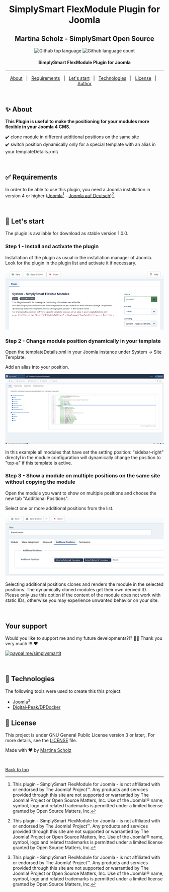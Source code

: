 <h1 align="center">SimplySmart FlexModule Plugin for Joomla</h1><h2 align="center">Martina Scholz - SimplySmart Open Source</h2>

<p align="center">
  <img alt="Github top language" src="https://img.shields.io/github/languages/top/SimplySmart-IT/plg_system_sismosflexmodules?color=00A98F">

  <img alt="Github language count" src="https://img.shields.io/github/languages/count/SimplySmart-IT/plg_system_sismosflexmodules?color=00A98F">
</p>

<!-- Status -->

<h4 align="center"> 
	  SimplySmart FlexModule Plugin for Joomla
</h4> 

<hr>

<p align="center">
  <a href="#sparkles-about">About</a> &#xa0; | &#xa0;
  <a href="#white_check_mark-requirements">Requirements</a> &#xa0; | &#xa0;
  <a href="#checkered_flag-starting">Let's start</a> &#xa0; | &#xa0;
  <a href="#mag_right-technologies">Technologies</a> &#xa0; | &#xa0;
  <a href="#memo-license">License</a> &#xa0; | &#xa0;
  <a href="https://github.com/SimplySmart-IT" target="_blank">Author</a>
</p>

<br>

## :sparkles: About ##

**This Plugin is useful to make the positioning for your modules more flexible in your Joomla 4 CMS.**

:heavy_check_mark: clone module in different additional positions on the same site\
:heavy_check_mark: switch position dynamically only for a special template with an alias in your templateDetails.xml\

&#xa0;

## :white_check_mark: Requirements ##

In order to be able to use this plugin, you need a Joomla installation in version 4 or higher ([Joomla](https://www.joomla.org/)[^1] - [Joomla auf Deutsch](https://www.joomla.de/))[^1].

&#xa0;

## :checkered_flag: Let's start ##

The plugin is available for download as stable version 1.0.0.

### Step 1 - Install and activate the plugin

Installation of the plugin as usual in the installation manager of Joomla.
Look for the plugin in the plugin list and activate it if necessary.

![Screenshot Plugin ](docs/PluginsSystemSismosFlexModule_Screenshot1.png)

### Step 2 - Change module position dynamically in your template

Open the templateDetails.xml in your Joomla instance under System -> Site Template.

Add an alias into your position.

![Screenshot Plugin ](docs/PluginsSystemSismosFlexModule_Screenshot2.png)

In this example all modules that have set the setting position: "sidebar-right" directyl in the module configuration will dynamically change the position to "top-a" if this template is active.

### Step 3 - Show a module on multiple positions on the same site without copying the module

Open the module you want to show on multiple positions and choose the new tab "Additional Positions".

Select one or more additional positions from the list.

![Screenshot Plugin ](docs/PluginsSystemSismosFlexModule_Screenshot3.png)

Selecting additional positions clones and renders the module in the selected positions. The dynamically cloned modules get their own derived ID.<br>Please only use this option if the content of the module does not work with static IDs, otherwise you may experience unwanted behavior on your site.

&#xa0;

## Your support
Would you like to support me and my future developments?!? :tada::rocket: Thank you very much !!! :heart:

[<img alt="paypal.me/simplysmartit" src="https://img.shields.io/static/v1?label=PayPal.me/SimplySmartIT&message=PayPal.me&color=1040c1&style=for-the-badge&logo=paypal"/>](https://paypal.me/simplysmartit?country.x=DE&locale.x=de_DE)

&#xa0;

## :mag_right: Technologies ##

The following tools were used to create this this project:

- [Joomla](https://www.joomla.org/)[^1]
- [Digital-Peak/DPDocker](https://github.com/Digital-Peak/DPDocker)

## :memo: License ##

This project is under GNU General Public License version 3 or later;. For more details, see the [LICENSE](LICENSE.md) file.

Made with :heart: by <a href="https://github.com/SimplySmart-IT" target="_blank">Martina Scholz</a>

&#xa0;

[^1]: This plugin - SimplySmart FlexModule for Joomla - is not affiliated with or endorsed by The Joomla! Project™. Any products and services provided through this site are not supported or warrantied by The Joomla! Project or Open Source Matters, Inc. Use of the Joomla!® name, symbol, logo and related trademarks is permitted under a limited license granted by Open Source Matters, Inc.

<a href="#top">Back to top</a>
